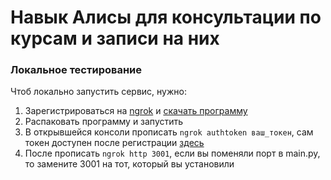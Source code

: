 # Навык Алисы для консультации по курсам и записи на них

### Локальное тестирование
Чтоб локально запустить сервис, нужно:
1. Зарегистрироваться на [ngrok](https://ngrok.com/) и [скачать программу](https://bin.equinox.io/c/4VmDzA7iaHb/ngrok-stable-windows-amd64.zip)
2. Распаковать программу и запустить
3. В открывшейся консоли прописать `ngrok authtoken ваш_токен`, сам токен доступен после регистрации [здесь](https://dashboard.ngrok.com/get-started/your-authtoken)
4. После прописать `ngrok http 3001`, если вы поменяли порт в main.py, то замените 3001 на тот, который вы установили
